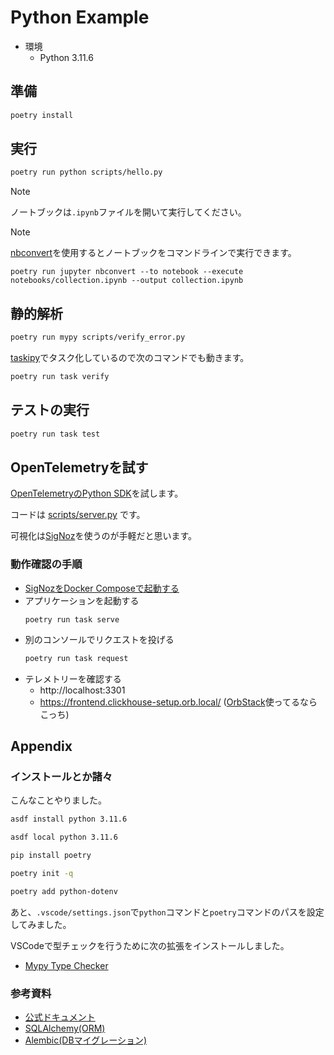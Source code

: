 # Python Example

- 環境
    - Python 3.11.6

## 準備

```sh
poetry install
```

## 実行

```sh
poetry run python scripts/hello.py
```

> [!NOTE]
> ノートブックは`.ipynb`ファイルを開いて実行してください。

> [!NOTE]
> [nbconvert](https://github.com/jupyter/nbconvert)を使用するとノートブックをコマンドラインで実行できます。
> 
> ```
> poetry run jupyter nbconvert --to notebook --execute notebooks/collection.ipynb --output collection.ipynb
> ```

## 静的解析

```sh
poetry run mypy scripts/verify_error.py
```

[taskipy](https://github.com/taskipy/taskipy)でタスク化しているので次のコマンドでも動きます。

```sh
poetry run task verify
```

## テストの実行

```sh
poetry run task test
```

## OpenTelemetryを試す

[OpenTelemetryのPython SDK](https://opentelemetry.io/docs/languages/python/)を試します。

コードは [scripts/server.py](scripts/server.py) です。

可視化は[SigNoz](https://signoz.io/)を使うのが手軽だと思います。

### 動作確認の手順

- [SigNozをDocker Composeで起動する](https://github.com/SigNoz/signoz/tree/develop/deploy)
- アプリケーションを起動する
  ```
  poetry run task serve
  ```
- 別のコンソールでリクエストを投げる
  ```bash
  poetry run task request
  ```
- テレメトリーを確認する
  - http://localhost:3301
  - https://frontend.clickhouse-setup.orb.local/ ([OrbStack](https://orbstack.dev/)使ってるならこっち)

## Appendix

### インストールとか諸々

こんなことやりました。

```sh
asdf install python 3.11.6
```

```sh
asdf local python 3.11.6
```

```sh
pip install poetry
```

```sh
poetry init -q
```

```sh
poetry add python-dotenv
```

あと、`.vscode/settings.json`で`python`コマンドと`poetry`コマンドのパスを設定してみました。

VSCodeで型チェックを行うために次の拡張をインストールしました。

- [Mypy Type Checker](https://marketplace.visualstudio.com/items?itemName=ms-python.mypy-type-checker)

### 参考資料

- [公式ドキュメント](https://docs.python.org/ja/3/index.html)
- [SQLAlchemy(ORM)](https://docs.sqlalchemy.org/en/20/)
- [Alembic(DBマイグレーション)](https://alembic.sqlalchemy.org/en/latest/)